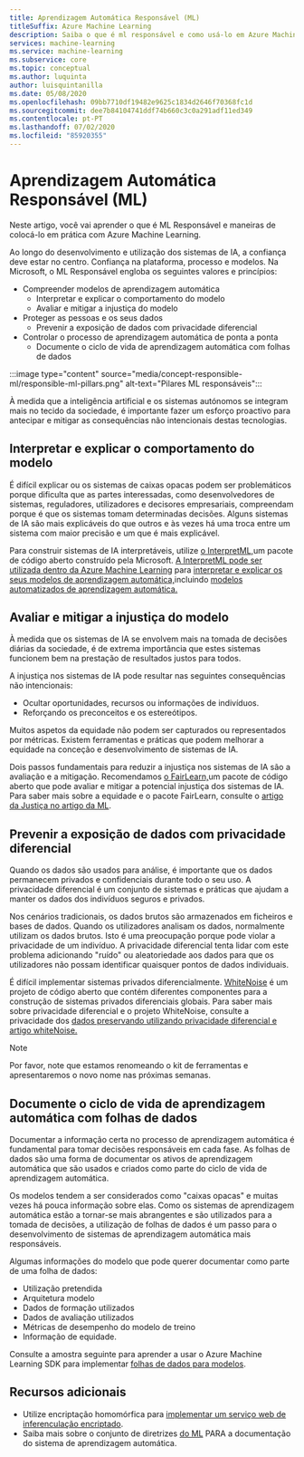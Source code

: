 ```yaml
---
title: Aprendizagem Automática Responsável (ML)
titleSuffix: Azure Machine Learning
description: Saiba o que é ml responsável e como usá-lo em Azure Machine Learning
services: machine-learning
ms.service: machine-learning
ms.subservice: core
ms.topic: conceptual
ms.author: luquinta
author: luisquintanilla
ms.date: 05/08/2020
ms.openlocfilehash: 09bb7710df19482e9625c1834d2646f70368fc1d
ms.sourcegitcommit: dee7b84104741ddf74b660c3c0a291adf11ed349
ms.contentlocale: pt-PT
ms.lasthandoff: 07/02/2020
ms.locfileid: "85920355"
---
```

# <a name="responsible-machine-learning-ml"></a>Aprendizagem Automática Responsável (ML)

Neste artigo, você vai aprender o que é ML Responsável e maneiras de colocá-lo em prática com Azure Machine Learning.

Ao longo do desenvolvimento e utilização dos sistemas de IA, a confiança deve estar no centro. Confiança na plataforma, processo e modelos. Na Microsoft, o ML Responsável engloba os seguintes valores e princípios:

- Compreender modelos de aprendizagem automática
  - Interpretar e explicar o comportamento do modelo
  - Avaliar e mitigar a injustiça do modelo
- Proteger as pessoas e os seus dados
  - Prevenir a exposição de dados com privacidade diferencial  
- Controlar o processo de aprendizagem automática de ponta a ponta
  - Documente o ciclo de vida de aprendizagem automática com folhas de dados

:::image type="content" source="media/concept-responsible-ml/responsible-ml-pillars.png" alt-text="Pilares ML responsáveis":::

À medida que a inteligência artificial e os sistemas autónomos se integram mais no tecido da sociedade, é importante fazer um esforço proactivo para antecipar e mitigar as consequências não intencionais destas tecnologias.

## <a name="interpret-and-explain-model-behavior"></a>Interpretar e explicar o comportamento do modelo

É difícil explicar ou os sistemas de caixas opacas podem ser problemáticos porque dificulta que as partes interessadas, como desenvolvedores de sistemas, reguladores, utilizadores e decisores empresariais, compreendam porque é que os sistemas tomam determinadas decisões. Alguns sistemas de IA são mais explicáveis do que outros e às vezes há uma troca entre um sistema com maior precisão e um que é mais explicável.

Para construir sistemas de IA interpretáveis, utilize [o InterpretML,](https://github.com/interpretml/interpret)um pacote de código aberto construído pela Microsoft. [A InterpretML pode ser utilizada dentro da Azure Machine Learning](how-to-machine-learning-interpretability.md) para [interpretar e explicar os seus modelos de aprendizagem automática,](how-to-machine-learning-interpretability-aml.md)incluindo [modelos automatizados de aprendizagem automática.](how-to-machine-learning-interpretability-automl.md)

## <a name="assess-and-mitigate-model-unfairness"></a>Avaliar e mitigar a injustiça do modelo

À medida que os sistemas de IA se envolvem mais na tomada de decisões diárias da sociedade, é de extrema importância que estes sistemas funcionem bem na prestação de resultados justos para todos.

A injustiça nos sistemas de IA pode resultar nas seguintes consequências não intencionais:

- Ocultar oportunidades, recursos ou informações de indivíduos.
- Reforçando os preconceitos e os estereótipos.

Muitos aspetos da equidade não podem ser capturados ou representados por métricas. Existem ferramentas e práticas que podem melhorar a equidade na conceção e desenvolvimento de sistemas de IA.

Dois passos fundamentais para reduzir a injustiça nos sistemas de IA são a avaliação e a mitigação. Recomendamos [o FairLearn,](https://github.com/fairlearn/fairlearn)um pacote de código aberto que pode avaliar e mitigar a potencial injustiça dos sistemas de IA. Para saber mais sobre a equidade e o pacote FairLearn, consulte o [artigo da Justiça no artigo da ML](./concept-fairness-ml.md).

## <a name="prevent-data-exposure-with-differential-privacy"></a>Prevenir a exposição de dados com privacidade diferencial

Quando os dados são usados para análise, é importante que os dados permanecem privados e confidenciais durante todo o seu uso. A privacidade diferencial é um conjunto de sistemas e práticas que ajudam a manter os dados dos indivíduos seguros e privados.

Nos cenários tradicionais, os dados brutos são armazenados em ficheiros e bases de dados. Quando os utilizadores analisam os dados, normalmente utilizam os dados brutos. Isto é uma preocupação porque pode violar a privacidade de um indivíduo. A privacidade diferencial tenta lidar com este problema adicionando "ruído" ou aleatoriedade aos dados para que os utilizadores não possam identificar quaisquer pontos de dados individuais.

É difícil implementar sistemas privados diferencialmente. [WhiteNoise](https://github.com/opendifferentialprivacy/whitenoise-core) é um projeto de código aberto que contém diferentes componentes para a construção de sistemas privados diferenciais globais. Para saber mais sobre privacidade diferencial e o projeto WhiteNoise, consulte a privacidade dos [dados preservando utilizando privacidade diferencial e artigo whiteNoise.](./concept-differential-privacy.md)

> [!NOTE]
> Por favor, note que estamos renomeando o kit de ferramentas e apresentaremos o novo nome nas próximas semanas. 

## <a name="document-the-machine-learning-lifecycle-with-datasheets"></a>Documente o ciclo de vida de aprendizagem automática com folhas de dados

Documentar a informação certa no processo de aprendizagem automática é fundamental para tomar decisões responsáveis em cada fase. As folhas de dados são uma forma de documentar os ativos de aprendizagem automática que são usados e criados como parte do ciclo de vida de aprendizagem automática.

Os modelos tendem a ser considerados como "caixas opacas" e muitas vezes há pouca informação sobre elas. Como os sistemas de aprendizagem automática estão a tornar-se mais abrangentes e são utilizados para a tomada de decisões, a utilização de folhas de dados é um passo para o desenvolvimento de sistemas de aprendizagem automática mais responsáveis.

Algumas informações do modelo que pode querer documentar como parte de uma folha de dados:

- Utilização pretendida
- Arquitetura modelo
- Dados de formação utilizados
- Dados de avaliação utilizados
- Métricas de desempenho do modelo de treino
- Informação de equidade.

Consulte a amostra seguinte para aprender a usar o Azure Machine Learning SDK para implementar [folhas de dados para modelos](https://github.com/microsoft/MLOps/blob/master/pytorch_with_datasheet/model_with_datasheet.ipynb).

## <a name="additional-resources"></a>Recursos adicionais

- Utilize encriptação homomórfica para [implementar um serviço web de inferenculação encriptado](how-to-homomorphic-encryption-seal.md).
- Saiba mais sobre o conjunto de diretrizes [do ML](https://www.partnershiponai.org/about-ml/) PARA a documentação do sistema de aprendizagem automática.
